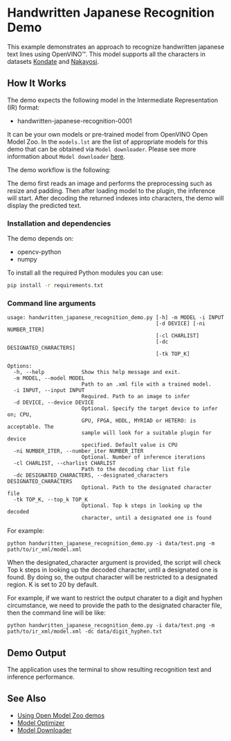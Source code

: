 # Handwritten Japanese Recognition Demo
This example demonstrates an approach to recognize handwritten japanese text lines using OpenVINO™. This model supports all the characters in datasets [Kondate](http://web.tuat.ac.jp/~nakagawa/database/en/kondate_about.html) and [Nakayosi](http://web.tuat.ac.jp/~nakagawa/database/en/about_nakayosi.html).

## How It Works

The demo expects the following model in the Intermediate Representation (IR) format:

   * handwritten-japanese-recognition-0001

It can be your own models or pre-trained model from OpenVINO Open Model Zoo.
In the `models.lst` are the list of appropriate models for this demo
that can be obtained via `Model downloader`.
Please see more information about `Model downloader` [here](../../../tools/downloader/README.md).


The demo workflow is the following:

The demo first reads an image and performs the preprocessing such as resize and padding. Then after loading model to the plugin, the inference will start. After decoding the returned indexes into characters, the demo will display the predicted text.

### Installation and dependencies

The demo depends on:
- opencv-python
- numpy

To install all the required Python modules you can use:

``` sh
pip install -r requirements.txt
```

### Command line arguments
```
usage: handwritten_japanese_recognition_demo.py [-h] -m MODEL -i INPUT
                                                [-d DEVICE] [-ni NUMBER_ITER]
                                                [-cl CHARLIST]
                                                [-dc DESIGNATED_CHARACTERS]
                                                [-tk TOP_K]

Options:
  -h, --help            Show this help message and exit.
  -m MODEL, --model MODEL
                        Path to an .xml file with a trained model.
  -i INPUT, --input INPUT
                        Required. Path to an image to infer
  -d DEVICE, --device DEVICE
                        Optional. Specify the target device to infer on; CPU,
                        GPU, FPGA, HDDL, MYRIAD or HETERO: is acceptable. The
                        sample will look for a suitable plugin for device
                        specified. Default value is CPU
  -ni NUMBER_ITER, --number_iter NUMBER_ITER
                        Optional. Number of inference iterations
  -cl CHARLIST, --charlist CHARLIST
                        Path to the decoding char list file
  -dc DESIGNATED_CHARACTERS, --designated_characters DESIGNATED_CHARACTERS
                        Optional. Path to the designated character file
  -tk TOP_K, --top_k TOP_K
                        Optional. Top k steps in looking up the decoded
                        character, until a designated one is found
```


For example:
```
python handwritten_japanese_recognition_demo.py -i data/test.png -m path/to/ir_xml/model.xml

```

When the designated_character argument is provided, the script will check Top k steps in looking up the decoded character, until a designated one is found. By doing so, the output character will be restricted to a designated region. K is set to 20 by default.

For example, if we want to restrict the output charater to a digit and hyphen circumstance, we need to provide the path to the designated character file, then the command line will be like:

```
python handwritten_japanese_recognition_demo.py -i data/test.png -m path/to/ir_xml/model.xml -dc data/digit_hyphen.txt

```
## Demo Output
The application uses the terminal to show resulting recognition text and inference performance.


## See Also
* [Using Open Model Zoo demos](../../README.md)
* [Model Optimizer](https://docs.openvinotoolkit.org/latest/_docs_MO_DG_Deep_Learning_Model_Optimizer_DevGuide.html)
* [Model Downloader](../../../tools/downloader/README.md)
